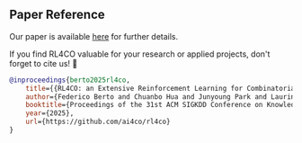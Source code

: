 ## Paper Reference

Our paper is available [here](https://arxiv.org/abs/2306.17100) for further details.

If you find RL4CO valuable for your research or applied projects, don't forget to cite us! 🚀

```bibtex
@inproceedings{berto2025rl4co,
    title={{RL4CO: an Extensive Reinforcement Learning for Combinatorial Optimization Benchmark}},
    author={Federico Berto and Chuanbo Hua and Junyoung Park and Laurin Luttmann and Yining Ma and Fanchen Bu and Jiarui Wang and Haoran Ye and Minsu Kim and Sanghyeok Choi and Nayeli Gast Zepeda and Andr\'e Hottung and Jianan Zhou and Jieyi Bi and Yu Hu and Fei Liu and Hyeonah Kim and Jiwoo Son and Haeyeon Kim and Davide Angioni and Wouter Kool and Zhiguang Cao and Jie Zhang and Kijung Shin and Cathy Wu and Sungsoo Ahn and Guojie Song and Changhyun Kwon and Lin Xie and Jinkyoo Park},
    booktitle={Proceedings of the 31st ACM SIGKDD Conference on Knowledge Discovery and Data Mining},
    year={2025},
    url={https://github.com/ai4co/rl4co}
}
```